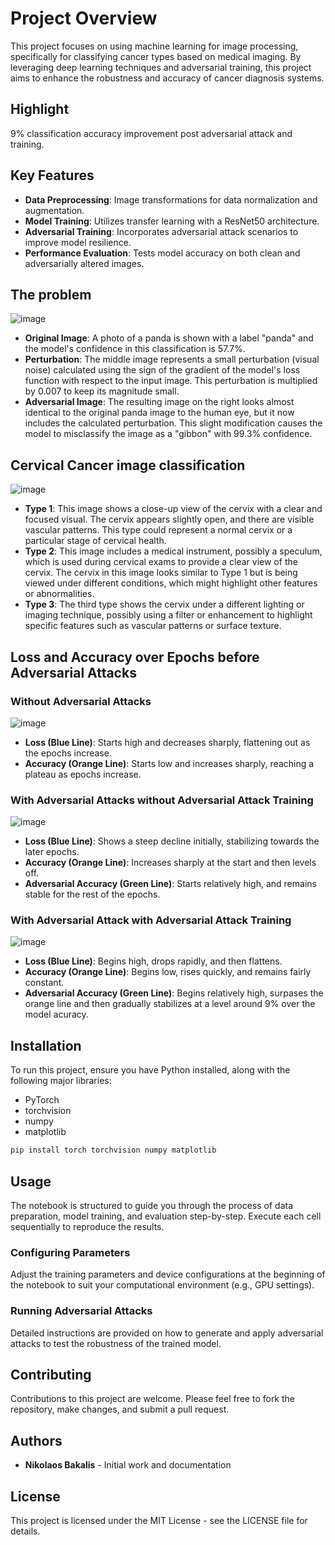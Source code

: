 
# Project Overview

This project focuses on using machine learning for image processing, specifically for classifying cancer types based on medical imaging. By leveraging deep learning techniques and adversarial training, this project aims to enhance the robustness and accuracy of cancer diagnosis systems.

## Highlight
9% classification accuracy improvement post adversarial attack and training.

## Key Features

- **Data Preprocessing**: Image transformations for data normalization and augmentation.
- **Model Training**: Utilizes transfer learning with a ResNet50 architecture.
- **Adversarial Training**: Incorporates adversarial attack scenarios to improve model resilience.
- **Performance Evaluation**: Tests model accuracy on both clean and adversarially altered images.

## The problem
![image](https://github.com/NikosBakalis/Adversarial-attack-on-Intel-and-MobileODT-Cervical-Cancer-Screening/assets/47317522/bbdd474a-9ef9-4fbb-8f3a-e4b76d35e9d2)
- **Original Image**: A photo of a panda is shown with a label "panda" and the model's confidence in this classification is 57.7%.
- **Perturbation**: The middle image represents a small perturbation (visual noise) calculated using the sign of the gradient of the model's loss function with respect to the input image. This perturbation is multiplied by 0.007 to keep its magnitude small.
- **Adversarial Image**: The resulting image on the right looks almost identical to the original panda image to the human eye, but it now includes the calculated perturbation. This slight modification causes the model to misclassify the image as a "gibbon" with 99.3% confidence.

## Cervical Cancer image classification
![image](https://github.com/NikosBakalis/Adversarial-attack-on-Intel-and-MobileODT-Cervical-Cancer-Screening/assets/47317522/bd3b878e-a4d5-430a-95f3-2b9b8ec08414)
- **Type 1**: This image shows a close-up view of the cervix with a clear and focused visual. The cervix appears slightly open, and there are visible vascular patterns. This type could represent a normal cervix or a particular stage of cervical health.
- **Type 2**: This image includes a medical instrument, possibly a speculum, which is used during cervical exams to provide a clear view of the cervix. The cervix in this image looks similar to Type 1 but is being viewed under different conditions, which might highlight other features or abnormalities.
- **Type 3**: The third type shows the cervix under a different lighting or imaging technique, possibly using a filter or enhancement to highlight specific features such as vascular patterns or surface texture.

## Loss and Accuracy over Epochs before Adversarial Attacks 
### Without Adversarial Attacks
![image](https://github.com/NikosBakalis/Adversarial-attack-on-Intel-and-MobileODT-Cervical-Cancer-Screening/assets/47317522/ad746146-1817-4fd6-88a2-7b8da5f7b3a2)
- **Loss (Blue Line)**: Starts high and decreases sharply, flattening out as the epochs increase.
- **Accuracy (Orange Line)**: Starts low and increases sharply, reaching a plateau as epochs increase.

### With Adversarial Attacks without Adversarial Attack Training
![image](https://github.com/NikosBakalis/Adversarial-attack-on-Intel-and-MobileODT-Cervical-Cancer-Screening/assets/47317522/835deba9-5c75-469b-af60-1f9515f4d983)
- **Loss (Blue Line)**: Shows a steep decline initially, stabilizing towards the later epochs.
- **Accuracy (Orange Line)**: Increases sharply at the start and then levels off.
- **Adversarial Accuracy (Green Line)**: Starts relatively high, and remains stable for the rest of the epochs.

### With Adversarial Attack with Adversarial Attack Training
![image](https://github.com/NikosBakalis/Adversarial-attack-on-Intel-and-MobileODT-Cervical-Cancer-Screening/assets/47317522/bf9827bb-df88-4c0b-8050-852df05c531a)
- **Loss (Blue Line)**: Begins high, drops rapidly, and then flattens.
- **Accuracy (Orange Line)**: Begins low, rises quickly, and remains fairly constant.
- **Adversarial Accuracy (Green Line)**: Begins relatively high, surpases the orange line and then gradually stabilizes at a level around 9% over the model acuracy.

## Installation

To run this project, ensure you have Python installed, along with the following major libraries:
- PyTorch
- torchvision
- numpy
- matplotlib

```bash
pip install torch torchvision numpy matplotlib
```

## Usage

The notebook is structured to guide you through the process of data preparation, model training, and evaluation step-by-step. Execute each cell sequentially to reproduce the results.

### Configuring Parameters

Adjust the training parameters and device configurations at the beginning of the notebook to suit your computational environment (e.g., GPU settings).

### Running Adversarial Attacks

Detailed instructions are provided on how to generate and apply adversarial attacks to test the robustness of the trained model.

## Contributing

Contributions to this project are welcome. Please feel free to fork the repository, make changes, and submit a pull request.

## Authors

- **Nikolaos Bakalis** - Initial work and documentation

## License

This project is licensed under the MIT License - see the LICENSE file for details.
